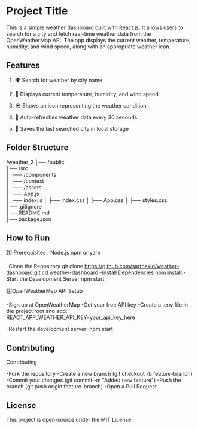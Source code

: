 # Project Title

This is a simple weather dashboard built with React.js. 
It allows users to search for a city and fetch real-time weather data from the OpenWeatherMap API.
The app displays the current weather, temperature, humidity, and wind speed, along with an appropriate weather icon.


## Features

1. 🌍 Search for weather by city name

2. 🏢 Displays current temperature, humidity, and wind speed

3. ☀️ Shows an icon representing the weather condition

4. 🔄 Auto-refreshes weather data every 30 seconds

5. 📌 Saves the last searched city in local storage



## Folder Structure

/weather_2
│── /public            
│── /src              
│   ├── /components    
│   ├── /context       
│   ├── /assets        
│   ├── App.js         
│   ├── index.js
│   ├── index.css
│   ├── App.css
│   ├── styles.css     
│── .gitignore         
│── README.md          
│── package.json       



## How to Run

1️⃣ Prerequisites : Node.js
                  npm or yarn


-Clone the Repository
git clone https://github.com/sarthakid/weather-dashboard.git
cd weather-dashboard
-Install Dependencies
npm install
-Start the Development Server
npm start

2️⃣OpenWeatherMap API Setup

-Sign up at OpenWeatherMap
-Get your free API key
-Create a .env file in the project root and add:
REACT_APP_WEATHER_API_KEY=your_api_key_here

-Restart the development server:
npm start



## Contributing
Contributing

-Fork the repository
-Create a new branch (git checkout -b feature-branch)
-Commit your changes (git commit -m "Added new feature")
-Push the branch (git push origin feature-branch)
-Open a Pull Request

## License
This project is open-source under the MIT License.
